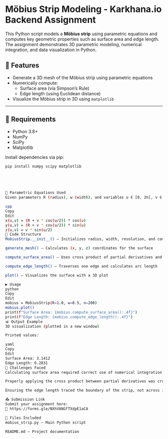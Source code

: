 # Möbius Strip Modeling - Karkhana.io Backend Assignment

This Python script models a **Möbius strip** using parametric equations and computes key geometric properties such as surface area and edge length. The assignment demonstrates 3D parametric modeling, numerical integration, and data visualization in Python.

## 📌 Features

- Generate a 3D mesh of the Möbius strip using parametric equations
- Numerically compute:
  - Surface area (via Simpson’s Rule)
  - Edge length (using Euclidean distance)
- Visualize the Möbius strip in 3D using `matplotlib`

---

## 🧪 Requirements

- Python 3.8+
- NumPy
- SciPy
- Matplotlib

Install dependencies via pip:

```bash
pip install numpy scipy matplotlib





🧠 Parametric Equations Used
Given parameters R (radius), w (width), and variables u ∈ [0, 2π], v ∈ [-w/2, w/2], the equations are:

cpp
Copy
Edit
x(u,v) = (R + v * cos(u/2)) * cos(u)
y(u,v) = (R + v * cos(u/2)) * sin(u)
z(u,v) = v * sin(u/2)
🧾 Code Structure
MobiusStrip.__init__() – Initializes radius, width, resolution, and computes meshgrid

generate_mesh() – Calculates (x, y, z) coordinates for the surface

compute_surface_area() – Uses cross product of partial derivatives and Simpson’s rule

compute_edge_length() – Traverses one edge and calculates arc length

plot() – Visualizes the surface with a 3D plot

▶️ Usage
python
Copy
Edit
mobius = MobiusStrip(R=1.0, w=0.5, n=200)
mobius.plot()
print(f"Surface Area: {mobius.compute_surface_area():.4f}")
print(f"Edge Length: {mobius.compute_edge_length():.4f}")
📊 Output Example
3D visualization (plotted in a new window)

Printed values:

yaml
Copy
Edit
Surface Area: 3.1412
Edge Length: 6.2831
🧩 Challenges Faced
Calculating surface area required correct use of numerical integration across a meshgrid.

Properly applying the cross product between partial derivatives was crucial for accuracy.

Ensuring the edge length traced the boundary of the strip, not across its center, required geometric care.

📤 Submission Link
Submit your assignment here:
🔗 https://forms.gle/NXhVANGfTXdpE1aCA

📁 Files Included
mobius_strip.py – Main Python script

README.md – Project documentation
